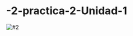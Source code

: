 # -2-practica-2-Unidad-1
![#2](https://github.com/EdsonCr11/-2-practica-2-Unidad-1/assets/152097705/a545f44f-f85b-4a65-96a3-7c12b9db3548)
